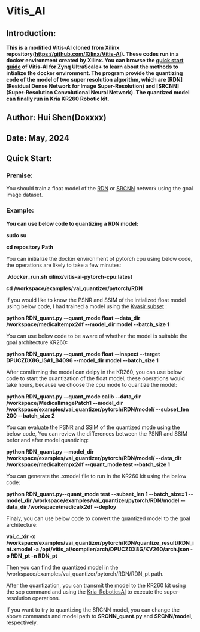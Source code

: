 # Vitis_AI
## Introduction:

**This is a modified Vitis-AI cloned from Xilinx repository(https://github.com/Xilinx/Vitis-AI). These codes run in a docker environment created by Xilinx. You can browse the [quick start guide](https://xilinx.github.io/Vitis-AI/3.0/html/docs/quickstart/mpsoc.html) of Vitis-AI for Zynq UltraScale+ to learn about the methods to intialize the docker environment. The program provide the quantizing code of the model of two super resolution algorithm, which are [RDN](Residual Dense Network for Image Super-Resolution)  and [SRCNN](Super-Resolution Convolutional Neural Network). The quantized model can finally run in Kria KR260 Robotic kit.**

## Author: Hui Shen(Doxxxx)

## Date: May, 2024

## Quick Start:

### Premise: 

You should train a float model of the [RDN](https://github.com/yjn870/RDN-pytorch) or [SRCNN](https://github.com/yjn870/SRCNN-pytorch) network using the goal image dataset.

### Example:

**You can use below code to quantizing a RDN model:**

**sudo su**

**cd repository Path**

You can initialize the docker environment of pytorch cpu using below code,
the operations are likely to take a few minutes:

**./docker_run.sh xilinx/vitis-ai-pytorch-cpu:latest**

**cd /workspace/examples/vai_quantizer/pytorch/RDN**

if you would like to know the PSNR and SSIM of the intialized float model using below code,
I had trained a model using the [Kvasir subset](https://paperswithcode.com/dataset/kvasir) :

**python RDN_quant.py --quant_mode float --data_dir /workspace/medicaltempx2df --model_dir model --batch_size 1**

You can use below code to be aware of whether the model is suitable the goal architecture KR260:

**python RDN_quant.py --quant_mode float --inspect --target DPUCZDX8G_ISA1_B4096 --model_dir model --batch_size 1**

After comfirming the model can delpy in the KR260, you can use below code to start the quantization of the float model,
these operations would take hours, because we choose the cpu mode to quantize the model:

**python RDN_quant.py --quant_mode calib --data_dir /workspace/MedicalImagePatch1 --model_dir /workspace/examples/vai_quantizer/pytorch/RDN/model/  --subset_len 200 --batch_size 2**

You can evaluate the PSNR and SSIM of the quantized mode using the below code,
You can review the differences between the PSNR and SSIM befor and after model quantizing:

**python RDN_quant.py --model_dir /workspace/examples/vai_quantizer/pytorch/RDN/model/ --data_dir /workspace/medicaltempx2df --quant_mode test --batch_size 1**

You can generate the .xmodel file to run in the KR260 kit using the below code:

**python RDN_quant.py--quant_mode test --subset_len 1 --batch_size=1 --model_dir /workspace/examples/vai_quantizer/pytorch/RDN/model --data_dir /workspace/medicalx2df --deploy**

Finaly, you can use below code to convert the quantized model to the goal architecture:

**vai_c_xir -x /workspace/examples/vai_quantizer/pytorch/RDN/quantize_result/RDN_int.xmodel -a /opt/vitis_ai/compiler/arch/DPUCZDX8G/KV260/arch.json -o RDN_pt -n RDN_pt**

Then you can find the quantized model in the /workspace/examples/vai_quantizer/pytorch/RDN/RDN_pt path.

After the quantization, you can transmit the model to the KR260 kit using the scp command and using the [Kria-RoboticsAI](https://github.com/amd/Kria-RoboticsAI?tab=readme-ov-file) to execute the super-resolution operations.

If you want to try to quantizing the SRCNN model, you can change the above commands and model path to **SRCNN_quant.py** and **SRCNN/model**, respectively.

